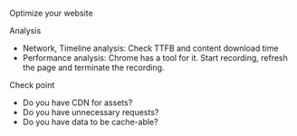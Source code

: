 Optimize your website

Analysis
- Network, Timeline analysis: Check TTFB and content download time
- Performance analysis: Chrome has a tool for it. Start recording, refresh the page and terminate the recording.

Check point
- Do you have CDN for assets?
- Do you have unnecessary requests?
- Do you have data to be cache-able?

